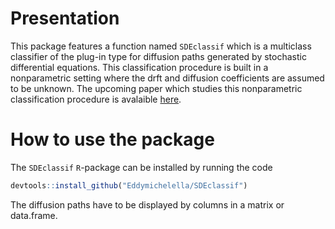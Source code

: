 # Presentation
This package features a function named `SDEclassif` which is a multiclass classifier of the plug-in type for diffusion paths generated by stochastic differential equations. This classification procedure is built in a nonparametric setting where the drft and diffusion coefficients are assumed to be unknown. The upcoming paper which studies this nonparametric classification  procedure is avalaible [here](https://arxiv.org/abs/2212.10259).
# How to use the package
The `SDEclassif` `R`-package can be installed by running the code 
````R
devtools::install_github("Eddymichelella/SDEclassif")
````
The diffusion paths have to be displayed by columns in a matrix or data.frame.
